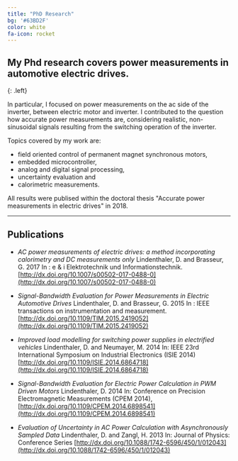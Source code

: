 ```yaml
---
title: "PhD Research"
bg: '#63BD2F'
color: white
fa-icon: rocket
---
```


## My Phd research covers power measurements in automotive electric drives.
{: .left}

In particular, I focused on power measurements on the ac side of the inverter, between electric motor and inverter.
I contributed to the question how accurate power measurements are, considering realistic, non-sinusoidal signals resulting from the switching operation of the inverter.

Topics covered by my work are: 

- field oriented control of permanent magnet synchronous motors, 
- embedded microcontroller, 
- analog and digital signal processing, 
- uncertainty evaluation and 
- calorimetric measurements.

All results were publised within the doctoral thesis "Accurate power measurements in electric drives" in 2018. 

-------------------------

## Publications
- *AC power measurements of electric drives: a method incorporating calorimetry and DC measurements only*
Lindenthaler, D. and  Brasseur, G. 2017 In : e & i Elektrotechnik und Informationstechnik.
[http://dx.doi.org/10.1007/s00502-017-0488-0](http://dx.doi.org/10.1007/s00502-017-0488-0)


- *Signal-Bandwidth Evaluation for Power Measurements in Electric Automotive Drives*
Lindenthaler, D. and  Brasseur, G. 2015 In : IEEE transactions on instrumentation and measurement.
[http://dx.doi.org/10.1109/TIM.2015.2419052](http://dx.doi.org/10.1109/TIM.2015.2419052)

- *Improved load modelling for switching power supplies in electrified vehicles*
Lindenthaler, D. and Neumayer, M. 2014 In: IEEE 23rd International Symposium on Industrial Electronics (ISIE 2014) 
[http://dx.doi.org/10.1109/ISIE.2014.6864718](http://dx.doi.org/10.1109/ISIE.2014.6864718)

- *Signal-Bandwidth Evaluation for Electric Power Calculation in PWM Driven Motors*
Lindenthaler, D. 2014 In: Conference on Precision Electromagnetic Measurements (CPEM 2014),
[http://dx.doi.org/10.1109/CPEM.2014.6898541](http://dx.doi.org/10.1109/CPEM.2014.6898541)

- *Evaluation of Uncertainty in AC Power Calculation with Asynchronously Sampled Data*
Lindenthaler, D. and Zangl, H. 2013 In: Journal of Physics: Conference Series
[http://dx.doi.org/10.1088/1742-6596/450/1/012043](http://dx.doi.org/10.1088/1742-6596/450/1/012043)


